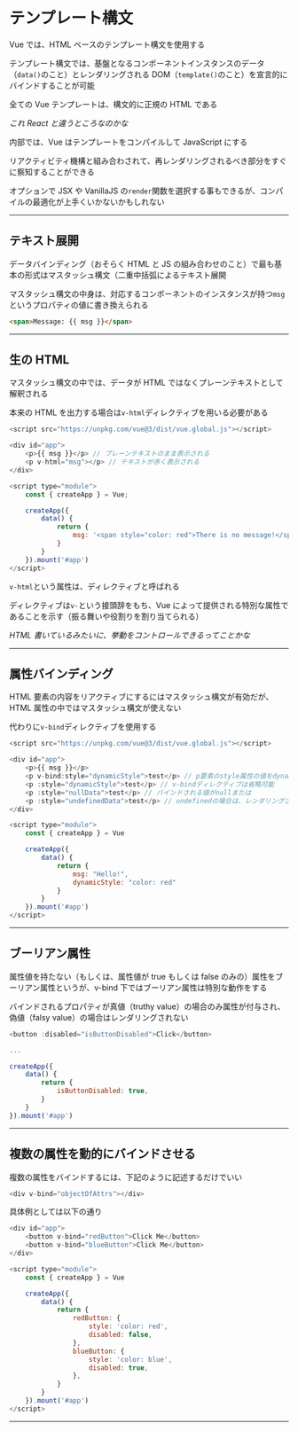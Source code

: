 # テンプレート構文

Vue では、HTML ベースのテンプレート構文を使用する

テンプレート構文では、基盤となるコンポーネントインスタンスのデータ（`data()`のこと）とレンダリングされる DOM（`template()`のこと）を宣言的にバインドすることが可能

全ての Vue テンプレートは、構文的に正規の HTML である

_これ React と違うところなのかな_

内部では、Vue はテンプレートをコンパイルして JavaScript にする

リアクティビティ機構と組み合わされて、再レンダリングされるべき部分をすぐに察知することができる

オプションで JSX や VanillaJS の`render`関数を選択する事もできるが、コンパイルの最適化が上手くいかないかもしれない

---

## テキスト展開

データバインディング（おそらく HTML と JS の組み合わせのこと）で最も基本の形式はマスタッシュ構文（二重中括弧によるテキスト展開

マスタッシュ構文の中身は、対応するコンポーネントのインスタンスが持つ`msg`というプロパティの値に書き換えられる

```html
<span>Message: {{ msg }}</span>
```

---

## 生の HTML

マスタッシュ構文の中では、データが HTML ではなくプレーンテキストとして解釈される

本来の HTML を出力する場合は`v-html`ディレクティブを用いる必要がある

```js
<script src="https://unpkg.com/vue@3/dist/vue.global.js"></script>

<div id="app">
    <p>{{ msg }}</p> // プレーンテキストのまま表示される
    <p v-html="msg"></p> // テキストが赤く表示される
</div>

<script type="module">
    const { createApp } = Vue;

    createApp({
        data() {
            return {
                msg: '<span style="color: red">There is no message!</span>'
            }
        }
    }).mount('#app')
</script>
```

`v-html`という属性は、ディレクティブと呼ばれる

ディレクティブは`v-`という接頭辞をもち、Vue によって提供される特別な属性であることを示す（振る舞いや役割りを割り当てられる）

_HTML 書いているみたいに、挙動をコントロールできるってことかな_

---

## 属性バインディング

HTML 要素の内容をリアクティブにするにはマスタッシュ構文が有効だが、HTML 属性の中ではマスタッシュ構文が使えない

代わりに`v-bind`ディレクティブを使用する

```js
<script src="https://unpkg.com/vue@3/dist/vue.global.js"></script>

<div id="app">
    <p>{{ msg }}</p>
    <p v-bind:style="dynamicStyle">test</p> // p要素のstyle属性の値をdynamicStyleから取得している
    <p :style="dynamicStyle">test</p> // v-bindディレクティブは省略可能
    <p :style="nullData">test</p> // バインドされる値がnullまたは
    <p :style="undefinedData">test</p> // undefinedの場合は、レンダリングされない
</div>

<script type="module">
    const { createApp } = Vue

    createApp({
        data() {
            return {
                msg: "Hello!",
                dynamicStyle: "color: red"
            }
        }
    }).mount('#app')
</script>
```

---

## ブーリアン属性

属性値を持たない（もしくは、属性値が true もしくは false のみの）属性をブーリアン属性というが、v-bind 下ではブーリアン属性は特別な動作をする

バインドされるプロパティが真値（truthy value）の場合のみ属性が付与され、偽値（falsy value）の場合はレンダリングされない

```js
<button :disabled="isButtonDisabled">Click</button>

...

createApp({
    data() {
        return {
            isButtonDisabled: true,
        }
    }
}).mount('#app')
```

---

## 複数の属性を動的にバインドさせる

複数の属性をバインドするには、下記のように記述するだけでいい

```js
<div v-bind="objectOfAttrs"></div>
```

具体例としては以下の通り

```js
<div id="app">
    <button v-bind="redButton">Click Me</button>
    <button v-bind="blueButton">Click Me</button>
</div>

<script type="module">
    const { createApp } = Vue

    createApp({
        data() {
            return {
                redButton: {
                    style: 'color: red',
                    disabled: false,
                },
                blueButton: {
                    style: 'color: blue',
                    disabled: true,
                },
            }
        }
    }).mount('#app')
</script>
```

---
